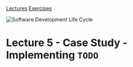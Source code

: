 [Lectures](../../README.md#school-lectures)
[Exercises](./exercise/README.md)

![Software Development Life Cycle](https://bleuwire.com/wp-content/uploads/2020/02/software-development-life-cycle-sdlc.png)

# Lecture 5 -  Case Study - Implementing `TODO`
